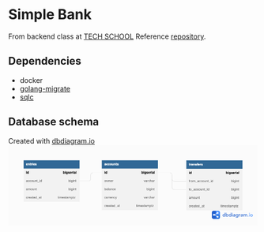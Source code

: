 # Simple Bank
From backend class at [TECH SCHOOL](https://www.youtube.com/playlist?list=PLy_6D98if3ULEtXtNSY_2qN21VCKgoQAE)
Reference [repository](https://github.com/techschool/simplebank).

## Dependencies
- docker
- [golang-migrate](https://github.com/golang-migrate/migrate)
- [sqlc](https://github.com/kyleconroy/sqlc)

## Database schema
Created with [dbdiagram.io](https://dbdiagram.io/d/630bb78af1a9b01b0ffa13a3)
![database schema](database-schema.png)

